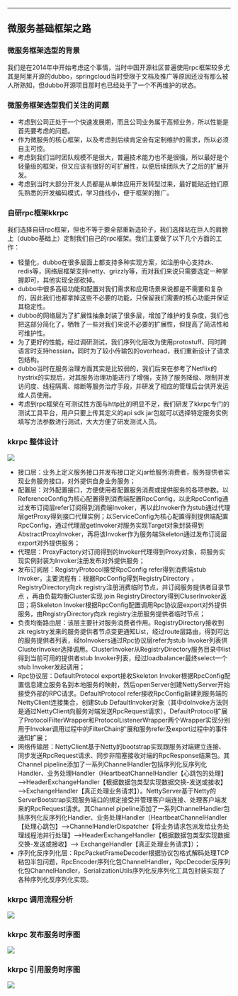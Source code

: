 ---
## 微服务基础框架之路

### 微服务框架选型的背景

我们是在2014年中开始考虑这个事情，当时中国开源社区普遍使用rpc框架较多尤其是阿里开源的dubbo，springcloud当时受限于文档及推广等原因还没有那么被人所熟知，但dubbo开源项目那时也已经处于了一个不再维护的状态。

### 微服务框架选型我们关注的问题

- 考虑到公司正处于一个快速发展期，而且公司业务属于高频业务，所以性能是首先要考虑的问题。
- 作为微服务的核心框架，以及考虑到后续肯定会有定制维护的需求，所以必须自主可控。
- 考虑到我们当时团队规模不是很大，普遍技术能力也不是很强，所以最好是个轻量级的框架，但又应该有很好的可扩展性，以便后续团队大了之后的扩展开发。
- 考虑到当时大部分开发人员都是从单体应用开发转型过来，最好能贴近他们原先熟悉的开发编码模式，学习曲线小，便于框架的推广。

### 自研rpc框架kkrpc

我们选择自研rpc框架，但也不等于要全部重新造轮子，我们选择站在巨人的肩膀上（dubbo基础上）定制我们自己的rpc框架。我们主要做了以下几个方面的工作：

- 轻量化，dubbo在很多层面上都支持多种实现方案，如注册中心支持zk、redis等，网络层框架支持netty、grizzly等，而对我们来说只需要选定一种掌握即可，其他实现全部砍掉。
- dubbo中很多高级功能和配置对我们需求和应用场景来说都是不需要和复杂的，因此我们也都拿掉这些不必要的功能，只保留我们需要的核心功能并保证其稳定性。
- dubbo的网络层为了扩展性抽象封装了很多层，增加了维护的复杂度，我们也把这部分简化了，牺牲了一些对我们来说不必要的扩展性，但提高了简洁性和可维护性。
- 为了更好的性能，经过调研测试，我们序列化层改为使用protostuff、同时跨语言时支持hessian，同时为了较小传输包的overhead，我们重新设计了请求包结构。
- dubbo当时在服务治理方面其实是比较弱的，我们后来在参考了Netflix的hystrix的实现后，对其服务治理功能进行了增强，支持了服务降级、限制并发访问度、线程隔离、熔断等服务治疗手段，并研发了相应的管理后台供开发运维人员使用。
- 考虑到rpc框架在可测试性方面与http比的明显不足，我们研发了kkrpc专门的测试工具平台，用户只要上传其定义的api sdk jar包就可以选择特定服务实例填写方法参数进行测试，大大方便了研发测试人员。

### kkrpc 整体设计

![](/assets/RPC整体设计.png)

-	接口层：业务上定义服务接口并发布接口定义jar给服务消费者，服务提供者实现业务服务接口，对外提供自身业务服务；
-	配置层：对外配置接口，方便使用者配置服务消费或提供服务的各项参数。以ReferenceConfig为核心配置得到消费端配置RpcConfig，以此RpcConfig通过发布订阅层refer订阅得到消费端Invoker，再以此Invoker作为stub通过代理层getProxy得到接口代理实例；以ServiceConfig为核心配置得到提供端配置RpcConfig，通过代理层getInvoker对服务实现Target对象封装得到AbstractProxyInvoker，再将该Invoker作为服务端Skeleton通过发布订阅层export对外提供服务；
-	代理层：ProxyFactory对订阅得到的Invoker代理得到Proxy对象，将服务实现实例封装为Invoker注册发布对外提供服务；
-	发布订阅层：RegistryProtocol接受RpcConfig refer得到消费端stub Invoker，主要流程有：根据RpcConfig得到RegistryDirectory ，RegistryDirectory向zk registry注册消费临时节点，并订阅服务提供者目录节点 ，再由负载均衡Cluster实现 join RegistryDirectory得到CluserInvoker返回；将Skeleton Invoker根据RpcConfig配置调用Rpc协议层export对外提供服务，由RegistryDirectory向zk registry注册服务提供者临时节点；
-	负责均衡路由层：该层主要针对服务消费者作用。RegistryDirectory接收到zk registry发来的服务提供者节点变更通知List<RpcConfig>，经过route层路由，得到可达的服务提供者列表，经toInvokers通过Rpc协议层refer为stub Invoker列表供ClusterInvoker选择调用。ClusterInvoker从RegistryDirectory服务目录中list得到当前可用的提供者stub Invoker列表，经过loadbalancer最终select一个stub Invoker发起调用；
-	Rpc协议层：DefaultProtocol export接收Skeleton Invoker根据RpcConfig配置信息建立服务名到本地服务的映射，然后openServer创建NettyServer开始接受外部的RPC请求。DefaultProtocol refer接收RpcConfig新建到服务端的NettyClient连接集合，创建Stub DefaultInvoker对象（其中doInvoke方法则是通过NettyClient向服务对端发送RpcRequest请求）。DefaultProtocol扩展了ProtocolFilterWrapper和ProtocolListenerWrapper两个Wrapper实现分别用于Invoker调用过程中的FilterChain扩展和服务refer及export过程中的事件通知扩展；
-	网络传输层：NettyClient基于Netty的bootstrap实现跟服务对端建立连接、同步发送RpcRequest请求、同步非阻塞接收对端的RpcResponse结果包。其Channel pipeline添加了一系列ChannelHandler包括序列化反序列化Handler、业务处理Handler（HeartbeatChannelHandler【心跳包的处理】—>HeaderExchangeHandler【根据数据包类型实现数据交换-发送或接收】—>ExchangeHandler【真正处理业务请求】）。NettyServer基于Netty的ServerBootstrap实现服务端口的绑定接受并管理客户端连接、处理客户端发来的RpcRequest请求。其Channel pipeline添加了一系列ChannelHandler包括序列化反序列化Handler、业务处理Handler（HeartbeatChannelHandler【处理心跳包】—>ChannelHandlerDispatcher【将业务请求包派发给业务处理线程池并行处理】—>HeaderExchangeHandler【根据数据包类型实现数据交换-发送或接收】—> ExchangeHandler【真正处理业务请求】）；
-	序列化反序列化层：RpcPacketFrameDecoder根据协议包格式解码处理TCP粘包半包问题，RpcEncoder序列化包ChannelHandler，RpcDecoder反序列化包ChannelHandler，SerializationUtils序列化反序列化工具包封装实现了各种序列化反序列化实现。

### kkrpc 调用流程分析

![](/assets/RPC总体调用图.png)

### kkrpc 发布服务时序图

![](/assets/kkrpc-export-时序图.png)

### kkrpc 引用服务时序图

![](/assets/kkrpc-refer-时序图.png)

